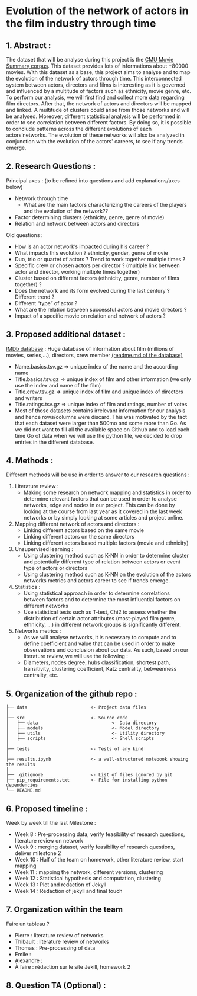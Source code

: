 # Evolution of the network of actors in the film industry through time 

## 1. Abstract :

The dataset that will be analyse during this project is the [CMU Movie Summary corpus](http://www.cs.cmu.edu/~ark/personas/). This dataset provides lots of informations about +80000 movies. With this dataset as a base, this project aims to analyse and to map the evolution of the network of actors through time. This interconnected system between actors, directors and films is interesting as it is governed and influenced by a multitude of factors such as ethnicity, movie genre, etc. To perform our analysis, we will first find and collect more [data](https://datasets.imdbws.com) regarding film directors. After that, the network of actors and directors will be mapped and linked. A multitude of clusters could arise from those networks and will be analysed. Moreover, different statistical analysis will be performed in order to see correlation between different factors. By doing so, it is possible to conclude patterns across the different evolutions of each actors’networks. The evolution of these networks will also be analyzed in conjunction with the evolution of the actors' careers, to see if any trends emerge.

## 2. Research Questions : 
Principal axes : (to be refined into questions and add explanations/axes below)
* Network through time
  * What are the main factors characterizing the careers of the players and the evolution of the network??
* Factor determining clusters (ethnicity, genre, genre of movie)
* Relation and network between actors and directors 

Old questions : 
* How is an actor network’s impacted during his career ?
* What impacts this evolution ? ethnicity, gender, genre of movie
* Duo, trio or quartet of actors ? Trend to work together multiple times ? 
* Specific crew or chosen actors per director ? (multiple link between actor and director, working multiple times together)
* Cluster based on different factors (ethnicity, genre, number of films together) ?
* Does the network and its form evolved during the last century ? Different trend ?
* Different “type” of actor ? 
* What are the relation between successful actors and movie directors ?
* Impact of a specific movie on relation and network of actors ?

## 3. Proposed additional dataset : 
[IMDb database](https://datasets.imdbws.com) : Huge database of information about film (millions of movies, series,...), directors, crew member [(readme.md of the database)](https://developer.imdb.com/non-commercial-datasets/)
* Name.basics.tsv.gz => unique index of the name and the according name
* Title.basics.tsv.gz => unique index of  film and other information (we only use the index and name of the film)
* Title.crew.tsv.gz => unique index of film and unique index of directors and writers
* Title.ratings.tsv.gz => unique index of film and ratings, number of votes
* Most of those datasets contains irrelevant information for our analysis and hence rows/columns were discard. This was motivated by the fact that each dataset were larger than 500mo and some more than Go. As we did not want to fill all the available space on Github and to load each time Go of data when we will use the python file, we decided to drop entries in the different database. 

## 4. Methods : 
Different methods will be use in order to answer to our research questions :
1. Literature review :
   * Making some research on network mapping and statistics in order to determine relevant factors that can be used in order to analyse networks, edge and nodes in our project. This can be done by looking at the course from last year as it covered in the last week networks or by simply looking at some articles and project online. 
3. Mapping different network of actors and directors :
   * Linking different actors based on the same movie
   * Linking different actors on the same directors
   * Linking different actors based multiple factors (movie and ethnicity)
4. Unsupervised learning :
   * Using clustering method such as K-NN in order to determine cluster and potentially different type of relation between actors or event type of actors or directors
   * Using clustering method such as K-NN on the evolution of the actors networks metrics and actors career to see if trends emerge.
6. Statistics :
   * Using statistical approach in order to determine correlations between factors and to determine the most influential factors on different networks
   * Use statistical tests such as T-test, Chi2 to assess whether the distribution of certain actor attributes (most-played film genre, ethnicity, ...) in different network groups is significantly different.
8. Networks metrics :
   * As we will analyse networks, it is necessary to compute and to define coefficient and value that can be used in order to make observations and conclusion about our data. As such, based on our literature review, we will use the following :
   * Diameters, nodes degree, hubs classification, shortest path, transitivity, clustering coefficient, Katz centrality, betweenness centrality, etc.


## 5. Organization of the github repo : 

```
├── data                        <- Project data files
│
├── src                         <- Source code
│   ├── data                            <- Data directory
│   ├── models                          <- Model directory
│   ├── utils                           <- Utility directory
│   ├── scripts                         <- Shell scripts
│
├── tests                       <- Tests of any kind
│
├── results.ipynb               <- a well-structured notebook showing the results
│
├── .gitignore                  <- List of files ignored by git
├── pip_requirements.txt        <- File for installing python dependencies
└── README.md
```

## 6. Proposed timeline : 
Week by week till the last Milestone : 
* Week 8 : Pre-processing data, verify feasibility of research questions, literature review on network
* Week 9 : merging dataset, verify feasibility of research questions, deliver milestone 2
* Week 10 : Half of the team on homework, other literature review, start mapping
* Week 11 : mapping the network, different versions, clustering
* Week 12 : Statistical hypothesis and computation, clustering
* Week 13 : Plot and redaction of Jekyll
* Week 14 : Redaction of jekyll and final touch

## 7. Organization within the team 
Faire un tableau ?
* Pierre : literature review of networks 
* Thibault : literature review of networks
* Thomas : Pre-processing of data
* Emile : 
* Alexandre :
* À faire : rédaction sur le site Jekill, homework 2 

## 8. Question TA (Optional) :
